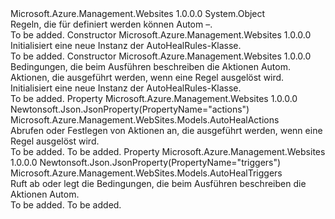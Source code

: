 <Type Name="AutoHealRules" FullName="Microsoft.Azure.Management.WebSites.Models.AutoHealRules">
  <TypeSignature Language="C#" Value="public class AutoHealRules" />
  <TypeSignature Language="ILAsm" Value=".class public auto ansi beforefieldinit AutoHealRules extends System.Object" />
  <TypeSignature Language="DocId" Value="T:Microsoft.Azure.Management.WebSites.Models.AutoHealRules" />
  <TypeSignature Language="VB.NET" Value="Public Class AutoHealRules" />
  <TypeSignature Language="F#" Value="type AutoHealRules = class" />
  <AssemblyInfo>
    <AssemblyName>Microsoft.Azure.Management.Websites</AssemblyName>
    <AssemblyVersion>1.0.0.0</AssemblyVersion>
  </AssemblyInfo>
  <Base>
    <BaseTypeName>System.Object</BaseTypeName>
  </Base>
  <Interfaces />
  <Docs>
    <summary>
            Regeln, die für definiert werden können Autom –.
            </summary>
    <remarks>To be added.</remarks>
  </Docs>
  <Members>
    <Member MemberName=".ctor">
      <MemberSignature Language="C#" Value="public AutoHealRules ();" />
      <MemberSignature Language="ILAsm" Value=".method public hidebysig specialname rtspecialname instance void .ctor() cil managed" />
      <MemberSignature Language="DocId" Value="M:Microsoft.Azure.Management.WebSites.Models.AutoHealRules.#ctor" />
      <MemberSignature Language="VB.NET" Value="Public Sub New ()" />
      <MemberType>Constructor</MemberType>
      <AssemblyInfo>
        <AssemblyName>Microsoft.Azure.Management.Websites</AssemblyName>
        <AssemblyVersion>1.0.0.0</AssemblyVersion>
      </AssemblyInfo>
      <Parameters />
      <Docs>
        <summary>
            Initialisiert eine neue Instanz der AutoHealRules-Klasse.
            </summary>
        <remarks>To be added.</remarks>
      </Docs>
    </Member>
    <Member MemberName=".ctor">
      <MemberSignature Language="C#" Value="public AutoHealRules (Microsoft.Azure.Management.WebSites.Models.AutoHealTriggers triggers = null, Microsoft.Azure.Management.WebSites.Models.AutoHealActions actions = null);" />
      <MemberSignature Language="ILAsm" Value=".method public hidebysig specialname rtspecialname instance void .ctor(class Microsoft.Azure.Management.WebSites.Models.AutoHealTriggers triggers, class Microsoft.Azure.Management.WebSites.Models.AutoHealActions actions) cil managed" />
      <MemberSignature Language="DocId" Value="M:Microsoft.Azure.Management.WebSites.Models.AutoHealRules.#ctor(Microsoft.Azure.Management.WebSites.Models.AutoHealTriggers,Microsoft.Azure.Management.WebSites.Models.AutoHealActions)" />
      <MemberSignature Language="VB.NET" Value="Public Sub New (Optional triggers As AutoHealTriggers = null, Optional actions As AutoHealActions = null)" />
      <MemberSignature Language="F#" Value="new Microsoft.Azure.Management.WebSites.Models.AutoHealRules : Microsoft.Azure.Management.WebSites.Models.AutoHealTriggers * Microsoft.Azure.Management.WebSites.Models.AutoHealActions -&gt; Microsoft.Azure.Management.WebSites.Models.AutoHealRules" Usage="new Microsoft.Azure.Management.WebSites.Models.AutoHealRules (triggers, actions)" />
      <MemberType>Constructor</MemberType>
      <AssemblyInfo>
        <AssemblyName>Microsoft.Azure.Management.Websites</AssemblyName>
        <AssemblyVersion>1.0.0.0</AssemblyVersion>
      </AssemblyInfo>
      <Parameters>
        <Parameter Name="triggers" Type="Microsoft.Azure.Management.WebSites.Models.AutoHealTriggers" />
        <Parameter Name="actions" Type="Microsoft.Azure.Management.WebSites.Models.AutoHealActions" />
      </Parameters>
      <Docs>
        <param name="triggers">Bedingungen, die beim Ausführen beschreiben die Aktionen Autom.</param>
        <param name="actions">Aktionen, die ausgeführt werden, wenn eine Regel ausgelöst wird.</param>
        <summary>
            Initialisiert eine neue Instanz der AutoHealRules-Klasse.
            </summary>
        <remarks>To be added.</remarks>
      </Docs>
    </Member>
    <Member MemberName="Actions">
      <MemberSignature Language="C#" Value="public Microsoft.Azure.Management.WebSites.Models.AutoHealActions Actions { get; set; }" />
      <MemberSignature Language="ILAsm" Value=".property instance class Microsoft.Azure.Management.WebSites.Models.AutoHealActions Actions" />
      <MemberSignature Language="DocId" Value="P:Microsoft.Azure.Management.WebSites.Models.AutoHealRules.Actions" />
      <MemberSignature Language="VB.NET" Value="Public Property Actions As AutoHealActions" />
      <MemberSignature Language="F#" Value="member this.Actions : Microsoft.Azure.Management.WebSites.Models.AutoHealActions with get, set" Usage="Microsoft.Azure.Management.WebSites.Models.AutoHealRules.Actions" />
      <MemberType>Property</MemberType>
      <AssemblyInfo>
        <AssemblyName>Microsoft.Azure.Management.Websites</AssemblyName>
        <AssemblyVersion>1.0.0.0</AssemblyVersion>
      </AssemblyInfo>
      <Attributes>
        <Attribute>
          <AttributeName>Newtonsoft.Json.JsonProperty(PropertyName="actions")</AttributeName>
        </Attribute>
      </Attributes>
      <ReturnValue>
        <ReturnType>Microsoft.Azure.Management.WebSites.Models.AutoHealActions</ReturnType>
      </ReturnValue>
      <Docs>
        <summary>
            Abrufen oder Festlegen von Aktionen an, die ausgeführt werden, wenn eine Regel ausgelöst wird.
            </summary>
        <value>To be added.</value>
        <remarks>To be added.</remarks>
      </Docs>
    </Member>
    <Member MemberName="Triggers">
      <MemberSignature Language="C#" Value="public Microsoft.Azure.Management.WebSites.Models.AutoHealTriggers Triggers { get; set; }" />
      <MemberSignature Language="ILAsm" Value=".property instance class Microsoft.Azure.Management.WebSites.Models.AutoHealTriggers Triggers" />
      <MemberSignature Language="DocId" Value="P:Microsoft.Azure.Management.WebSites.Models.AutoHealRules.Triggers" />
      <MemberSignature Language="VB.NET" Value="Public Property Triggers As AutoHealTriggers" />
      <MemberSignature Language="F#" Value="member this.Triggers : Microsoft.Azure.Management.WebSites.Models.AutoHealTriggers with get, set" Usage="Microsoft.Azure.Management.WebSites.Models.AutoHealRules.Triggers" />
      <MemberType>Property</MemberType>
      <AssemblyInfo>
        <AssemblyName>Microsoft.Azure.Management.Websites</AssemblyName>
        <AssemblyVersion>1.0.0.0</AssemblyVersion>
      </AssemblyInfo>
      <Attributes>
        <Attribute>
          <AttributeName>Newtonsoft.Json.JsonProperty(PropertyName="triggers")</AttributeName>
        </Attribute>
      </Attributes>
      <ReturnValue>
        <ReturnType>Microsoft.Azure.Management.WebSites.Models.AutoHealTriggers</ReturnType>
      </ReturnValue>
      <Docs>
        <summary>
            Ruft ab oder legt die Bedingungen, die beim Ausführen beschreiben die Aktionen Autom.
            </summary>
        <value>To be added.</value>
        <remarks>To be added.</remarks>
      </Docs>
    </Member>
  </Members>
</Type>
